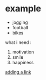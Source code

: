 # example


* jogging
* football
* bikes

what i need :
1. motivation
1. smile
1. happiness

[adding a link](https://www.cvovolt.be/contact)

